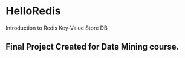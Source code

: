 # HelloRedis
Introduction to Redis Key-Value Store DB

## Final Project Created for Data Mining course.
